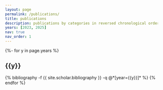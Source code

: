```yaml
---
layout: page
permalink: /publications/
title: publications
description: publications by categories in reversed chronological order. generated by jekyll-scholar.
years: [2023, 2025]
nav: true
nav_order: 1
---
```

<!-- _pages/publications.md -->
<div class="publications">

{%- for y in page.years %}
  <h2 class="year">{{y}}</h2>
  {% bibliography -f {{ site.scholar.bibliography }} -q @*[year={{y}}]* %}
{% endfor %}

</div>
